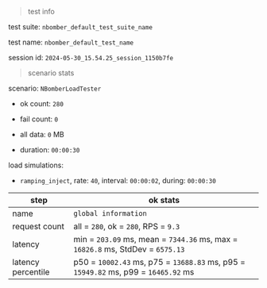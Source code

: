 > test info

test suite: `nbomber_default_test_suite_name`

test name: `nbomber_default_test_name`

session id: `2024-05-30_15.54.25_session_1150b7fe`

> scenario stats

scenario: `NBomberLoadTester`

  - ok count: `280`

  - fail count: `0`

  - all data: `0` MB

  - duration: `00:00:30`

load simulations:

  - `ramping_inject`, rate: `40`, interval: `00:00:02`, during: `00:00:30`

|step|ok stats|
|---|---|
|name|`global information`|
|request count|all = `280`, ok = `280`, RPS = `9.3`|
|latency|min = `203.09` ms, mean = `7344.36` ms, max = `16826.8` ms, StdDev = `6575.13`|
|latency percentile|p50 = `10002.43` ms, p75 = `13688.83` ms, p95 = `15949.82` ms, p99 = `16465.92` ms|




